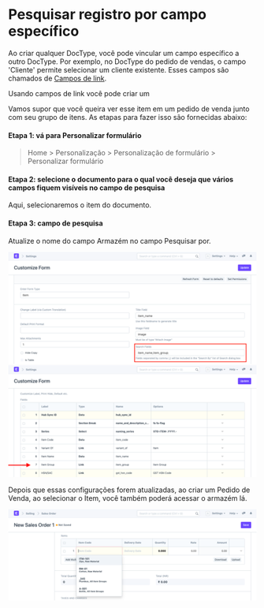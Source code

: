 # Pesquisar registro por campo específico



Ao criar qualquer DocType, você pode vincular um campo específico a outro DocType. Por exemplo, no DocType do pedido de vendas, o campo 'Cliente' permite selecionar um cliente existente. Esses campos são chamados de [Campos de link](/docs/pt/customize-erpnext/articles/field-types#link).


Usando campos de link você pode criar um


Vamos supor que você queira ver esse item em um pedido de venda junto com seu grupo de itens. As etapas para fazer isso são fornecidas abaixo:


#### Etapa 1: vá para Personalizar formulário


> Home > Personalização > Personalização de formulário > Personalizar formulário


#### Etapa 2: selecione o documento para o qual você deseja que vários campos fiquem visíveis no campo de pesquisa


Aqui, selecionaremos o item do documento.


#### Etapa 3: campo de pesquisa


Atualize o nome do campo Armazém no campo Pesquisar por.


![Pesquisar por no formulário personalizado](/files/customize-search-record-1.png)
![Pesquisar por no formulário personalizado](/files/customize-search-record-2.png)


Depois que essas configurações forem atualizadas, ao criar um Pedido de Venda, ao selecionar o Item, você também poderá acessar o armazém lá.


![Pesquisar por no formulário personalizado](/files/customize-search-record-3.png)




